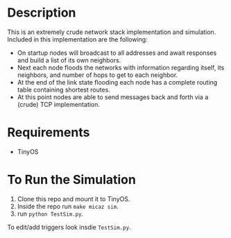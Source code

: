 # Description
This is an extremely crude network stack implementation and simulation. Included in this implementation are the following:
- On startup nodes will broadcast to all addresses and await responses and build a list of its own neighbors.
- Next each node floods the networks with information regarding itself, its neighbors, and number of hops to get to each neighbor.
- At the end of the link state flooding each node has a complete routing table containing shortest routes.
- At this point nodes are able to send messages back and forth via a (crude) TCP implementation.

# Requirements
- TinyOS

# To Run the Simulation
1. Clone this repo and mount it to TinyOS.
2. Inside the repo run `make micaz sim`.
3. run `python TestSim.py`.

To edit/add triggers look insdie `TestSim.py`.

